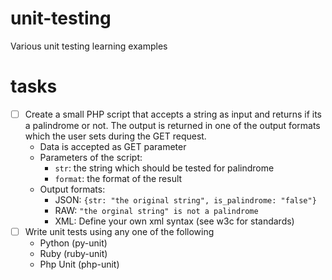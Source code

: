 # unit-testing
Various unit testing learning examples
# tasks
* [ ] Create a small PHP script that accepts a string as input and returns if its a palindrome or not. The output is returned in one of the output formats which the user sets during the GET request.
  * Data is accepted as GET parameter
  * Parameters of the script:
     * ```str```: the string which should be tested for palindrome
     * ```format```: the format of the result
  * Output formats:
     * JSON: ```{str: "the original string", is_palindrome: "false"}```
     * RAW: ```"the orginal string" is not a palindrome```
     * XML: Define your own xml syntax (see w3c for standards)
* [ ] Write unit tests using any one of the following
  * Python (py-unit)
  * Ruby (ruby-unit)
  * Php Unit (php-unit)
